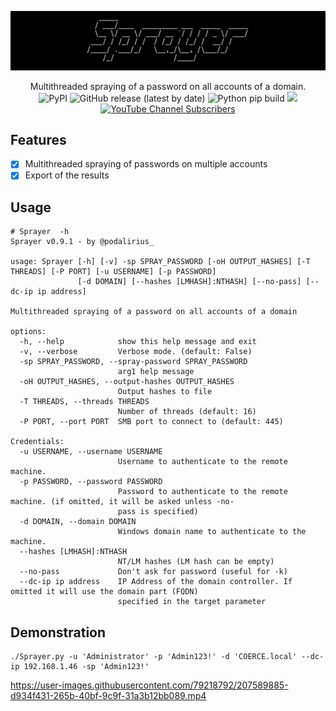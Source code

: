 ![](./.github/banner.png)

<p align="center">
  Multithreaded spraying of a password on all accounts of a domain.
  <br>
  <img alt="PyPI" src="https://img.shields.io/pypi/v/Sprayer">
  <img alt="GitHub release (latest by date)" src="https://img.shields.io/github/v/release/p0dalirius/Sprayer">
  <img alt="Python pip build" src="https://github.com/p0dalirius/Sprayer/actions/workflows/python-pip-build.yml/badge.svg">
  <a href="https://twitter.com/intent/follow?screen_name=podalirius_" title="Follow"><img src="https://img.shields.io/twitter/follow/podalirius_?label=Podalirius&style=social"></a>
  <a href="https://www.youtube.com/c/Podalirius_?sub_confirmation=1" title="Subscribe"><img alt="YouTube Channel Subscribers" src="https://img.shields.io/youtube/channel/subscribers/UCF_x5O7CSfr82AfNVTKOv_A?style=social"></a>
  <br>
</p>

## Features

 - [x] Multithreaded spraying of passwords on multiple accounts
 - [x] Export of the results

## Usage

```
# Sprayer  -h
Sprayer v0.9.1 - by @podalirius_

usage: Sprayer [-h] [-v] -sp SPRAY_PASSWORD [-oH OUTPUT_HASHES] [-T THREADS] [-P PORT] [-u USERNAME] [-p PASSWORD]
               [-d DOMAIN] [--hashes [LMHASH]:NTHASH] [--no-pass] [--dc-ip ip address]

Multithreaded spraying of a password on all accounts of a domain

options:
  -h, --help            show this help message and exit
  -v, --verbose         Verbose mode. (default: False)
  -sp SPRAY_PASSWORD, --spray-password SPRAY_PASSWORD
                        arg1 help message
  -oH OUTPUT_HASHES, --output-hashes OUTPUT_HASHES
                        Output hashes to file
  -T THREADS, --threads THREADS
                        Number of threads (default: 16)
  -P PORT, --port PORT  SMB port to connect to (default: 445)

Credentials:
  -u USERNAME, --username USERNAME
                        Username to authenticate to the remote machine.
  -p PASSWORD, --password PASSWORD
                        Password to authenticate to the remote machine. (if omitted, it will be asked unless -no-
                        pass is specified)
  -d DOMAIN, --domain DOMAIN
                        Windows domain name to authenticate to the machine.
  --hashes [LMHASH]:NTHASH
                        NT/LM hashes (LM hash can be empty)
  --no-pass             Don't ask for password (useful for -k)
  --dc-ip ip address    IP Address of the domain controller. If omitted it will use the domain part (FQDN)
                        specified in the target parameter

```

## Demonstration

```
./Sprayer.py -u 'Administrator' -p 'Admin123!' -d 'COERCE.local' --dc-ip 192.168.1.46 -sp 'Admin123!'
```

https://user-images.githubusercontent.com/79218792/207589885-d934f431-265b-40bf-9c9f-31a3b12bb089.mp4
